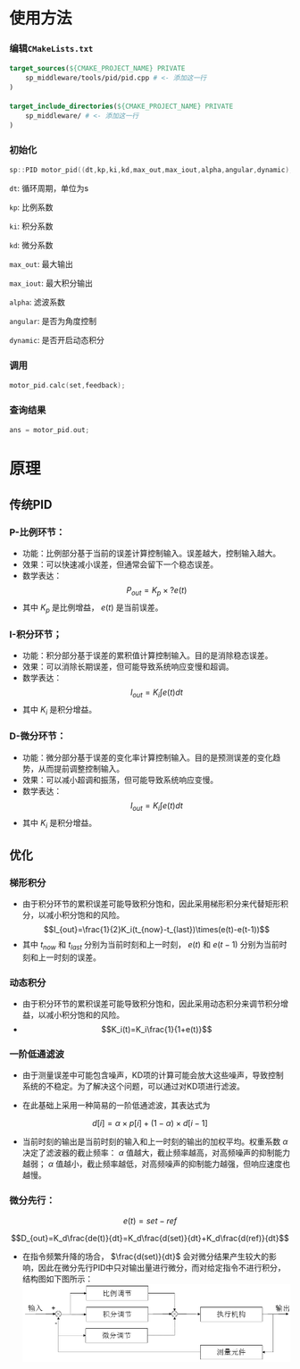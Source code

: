 # 使用方法

### 编辑`CMakeLists.txt`

```cmake
target_sources(${CMAKE_PROJECT_NAME} PRIVATE
    sp_middleware/tools/pid/pid.cpp # <- 添加这一行
)

target_include_directories(${CMAKE_PROJECT_NAME} PRIVATE
    sp_middleware/ # <- 添加这一行
)
```

### 初始化
```cpp
sp::PID motor_pid((dt,kp,ki,kd,max_out,max_iout,alpha,angular,dynamic);
```
`dt`: 循环周期，单位为s

`kp`: 比例系数

`ki`: 积分系数

`kd`: 微分系数

`max_out`: 最大输出

`max_iout`: 最大积分输出

`alpha`: 滤波系数

`angular`: 是否为角度控制

`dynamic`: 是否开启动态积分

### 调用

```cpp
motor_pid.calc(set,feedback); 
```

### 查询结果

```cpp
ans = motor_pid.out;
```

# 原理
## 传统PID
### P-比例环节：
  - 功能：比例部分基于当前的误差计算控制输入。误差越大，控制输入越大。
  - 效果：可以快速减小误差，但通常会留下一个稳态误差。
  - 数学表达：
  $$P_{out} = K_p \times?e(t)$$
  - 其中 $K_p$ 是比例增益， $e(t)$ 是当前误差。 

### I-积分环节；
  - 功能：积分部分基于误差的累积值计算控制输入。目的是消除稳态误差。
  - 效果：可以消除长期误差，但可能导致系统响应变慢和超调。
  - 数学表达：
  $$I_{out}=K_i∫e(t)dt$$
  - 其中 $K_i$ 是积分增益。 

### D-微分环节：
  - 功能：微分部分基于误差的变化率计算控制输入。目的是预测误差的变化趋势，从而提前调整控制输入。
  - 效果：可以减小超调和振荡，但可能导致系统响应变慢。
  - 数学表达：
  $$I_{out}=K_i∫e(t)dt$$
  - 其中 $K_i$ 是积分增益。

## 优化

### 梯形积分
- 由于积分环节的累积误差可能导致积分饱和，因此采用梯形积分来代替矩形积分，以减小积分饱和的风险。
$$I_{out}=\frac{1}{2}K_i(t_{now}-t_{last})\times(e(t)-e(t-1))$$
- 其中 $t_{now}$ 和 $t_{last}$ 分别为当前时刻和上一时刻， $e(t)$ 和 $e(t-1)$ 分别为当前时刻和上一时刻的误差。

### 动态积分
- 由于积分环节的累积误差可能导致积分饱和，因此采用动态积分来调节积分增益，以减小积分饱和的风险。
- $$K_i(t)=K_i\frac{1}{1+e(t)}$$


### 一阶低通滤波
- 由于测量误差中可能包含噪声，KD项的计算可能会放大这些噪声，导致控制系统的不稳定。为了解决这个问题，可以通过对KD项进行滤波。

- 在此基础上采用一种简易的一阶低通滤波，其表达式为

$$d[i]=\alpha \times p[i] +(1-\alpha)\times d[i-1]$$

- 当前时刻的输出是当前时刻的输入和上一时刻的输出的加权平均。权重系数 $\alpha$ 决定了滤波器的截止频率： $\alpha$ 值越大，截止频率越高，对高频噪声的抑制能力越弱； $\alpha$ 值越小，截止频率越低，对高频噪声的抑制能力越强，但响应速度也越慢。

### 微分先行：

$$e(t)=set-ref$$

$$D_{out}=K_d\frac{de(t)}{dt}=K_d\frac{d(set)}{dt}+K_d\frac{d(ref)}{dt}$$

- 在指令频繁升降的场合， $\frac{d(set)}{dt}$ 会对微分结果产生较大的影响，因此在微分先行PID中只对输出量进行微分，而对给定指令不进行积分，结构图如下图所示：
![alt text](image.png)
